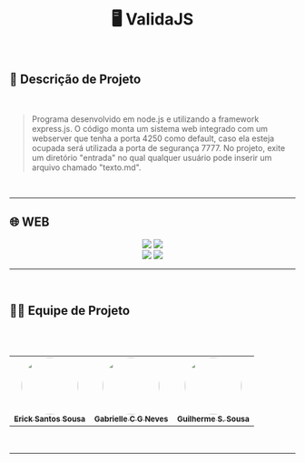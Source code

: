 <div align=center>
    <h1>🖥️ ValidaJS</h1>
</div>

<br>

## 📑 Descrição de Projeto 

<br>

> Programa desenvolvido em node.js e utilizando a framework express.js. O código monta um sistema web integrado com um webserver que tenha a porta 4250 como default, caso ela esteja ocupada será utilizada a porta de segurança 7777. No projeto, exite um diretório "entrada" no qual qualquer usuário pode inserir um arquivo chamado "texto.md".

<br>

---

## 🌐 WEB

<div align='center'>
    <img src="https://media.discordapp.net/attachments/945711063624740874/1096906094032465992/image.png?width=625&height=662">
    <img src="https://media.discordapp.net/attachments/945711063624740874/1096906094405767258/image.png?width=900&height=538">
</div>

<div align='center'>
    <img src="https://media.discordapp.net/attachments/945711063624740874/1096906094766469182/image.png?width=900&height=457">
    <img src="https://media.discordapp.net/attachments/945711063624740874/1096906095051677757/image.png?width=900&height=560">
</div>

---

<br>

## 👩‍💻 Equipe de Projeto

<br>
<br>

<div align='center'>
    <table>
        <tr>
            <td align="center"><a href="https://github.com/ericksantos12"><img style="border-radius: 50%;" src="https://avatars.githubusercontent.com/u/16109127?v=4" width="100px;" alt=""/><br /><sub><b>Erick Santos Sousa</b></sub></td>
            <td align="center"><a href="https://github.com/GabrielleCGNeves"><img style="border-radius: 50%;" src="https://avatars.githubusercontent.com/u/88461057?s=400&u=d148cb506637e2afcd620fdda3a1ff4998ff9dde&v=4" width="100px;" alt=""/><br /><sub><b>Gabrielle C G Neves</b></sub></td>
            <td align="center"><a href="https://github.com/Guilherme-Soares-Sousa2"><img style="border-radius: 50%;" src="https://avatars.githubusercontent.com/u/100250394?v=4" width="100px;" alt=""/><br /><sub><b>Guilherme S. Sousa</b></sub></td>
        </tr>
    </table>
<div>
<br>

---